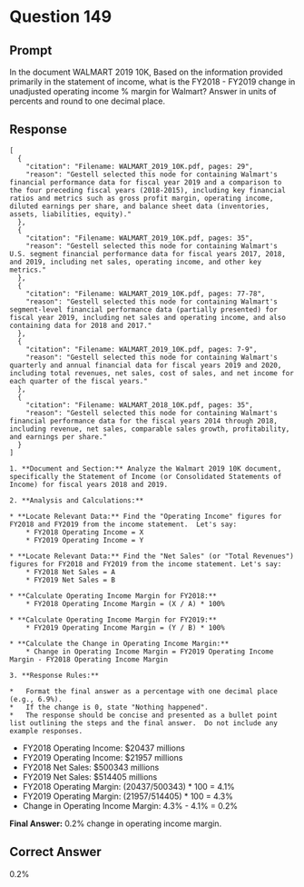 # Question 149

## Prompt

In the document WALMART 2019 10K, Based on the information provided primarily in the statement of income, what is the FY2018 - FY2019 change in unadjusted operating income % margin for Walmart? Answer in units of percents and round to one decimal place.

## Response

```results
[
  {
    "citation": "Filename: WALMART_2019_10K.pdf, pages: 29",
    "reason": "Gestell selected this node for containing Walmart's financial performance data for fiscal year 2019 and a comparison to the four preceding fiscal years (2018-2015), including key financial ratios and metrics such as gross profit margin, operating income, diluted earnings per share, and balance sheet data (inventories, assets, liabilities, equity)."
  },
  {
    "citation": "Filename: WALMART_2019_10K.pdf, pages: 35",
    "reason": "Gestell selected this node for containing Walmart's U.S. segment financial performance data for fiscal years 2017, 2018, and 2019, including net sales, operating income, and other key metrics."
  },
  {
    "citation": "Filename: WALMART_2019_10K.pdf, pages: 77-78",
    "reason": "Gestell selected this node for containing Walmart's segment-level financial performance data (partially presented) for fiscal year 2019, including net sales and operating income, and also containing data for 2018 and 2017."
  },
  {
    "citation": "Filename: WALMART_2019_10K.pdf, pages: 7-9",
    "reason": "Gestell selected this node for containing Walmart's quarterly and annual financial data for fiscal years 2019 and 2020, including total revenues, net sales, cost of sales, and net income for each quarter of the fiscal years."
  },
  {
    "citation": "Filename: WALMART_2018_10K.pdf, pages: 35",
    "reason": "Gestell selected this node for containing Walmart's financial performance data for the fiscal years 2014 through 2018, including revenue, net sales, comparable sales growth, profitability, and earnings per share."
  }
]
```

```cot
1. **Document and Section:** Analyze the Walmart 2019 10K document, specifically the Statement of Income (or Consolidated Statements of Income) for fiscal years 2018 and 2019.

2. **Analysis and Calculations:**

* **Locate Relevant Data:** Find the "Operating Income" figures for FY2018 and FY2019 from the income statement.  Let's say:
    * FY2018 Operating Income = X
    * FY2019 Operating Income = Y

* **Locate Relevant Data:** Find the "Net Sales" (or "Total Revenues") figures for FY2018 and FY2019 from the income statement. Let's say:
    * FY2018 Net Sales = A
    * FY2019 Net Sales = B

* **Calculate Operating Income Margin for FY2018:**
    * FY2018 Operating Income Margin = (X / A) * 100%

* **Calculate Operating Income Margin for FY2019:**
    * FY2019 Operating Income Margin = (Y / B) * 100%

* **Calculate the Change in Operating Income Margin:**
    * Change in Operating Income Margin = FY2019 Operating Income Margin - FY2018 Operating Income Margin

3. **Response Rules:**

*   Format the final answer as a percentage with one decimal place (e.g., 6.9%).
*   If the change is 0, state "Nothing happened".
*   The response should be concise and presented as a bullet point list outlining the steps and the final answer.  Do not include any example responses.

```

- FY2018 Operating Income: $20437 millions
- FY2019 Operating Income: $21957 millions
- FY2018 Net Sales: $500343 millions
- FY2019 Net Sales: $514405 millions
- FY2018 Operating Margin: ($20437/$500343) \* 100 = 4.1%
- FY2019 Operating Margin: ($21957/$514405) \* 100 = 4.3%
- Change in Operating Income Margin: 4.3% - 4.1% = 0.2%

**Final Answer:** 0.2% change in operating income margin.

## Correct Answer

0.2%
